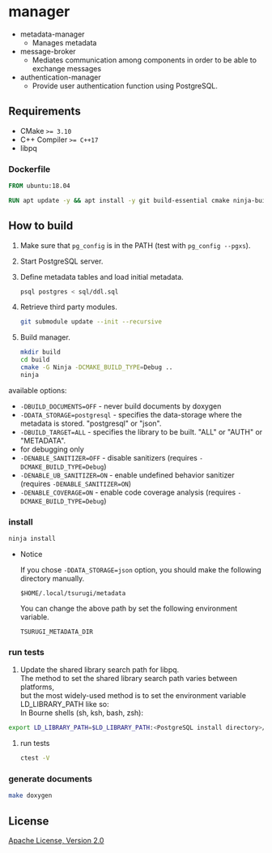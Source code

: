 # manager

* metadata-manager
  * Manages metadata
* message-broker
    * Mediates communication among components in order to be able to exchange messages
* authentication-manager
    * Provide user authentication function using PostgreSQL.

## Requirements

* CMake `>= 3.10`
* C++ Compiler `>= C++17`
* libpq

### Dockerfile

```dockerfile
FROM ubuntu:18.04

RUN apt update -y && apt install -y git build-essential cmake ninja-build doxygen libboost-system-dev
```

## How to build

1. Make sure that `pg_config` is in the PATH (test with `pg_config --pgxs`).

1. Start PostgreSQL server.

1. Define metadata tables and load initial metadata.

    ```sh
    psql postgres < sql/ddl.sql
    ```

1. Retrieve third party modules.

    ```sh
    git submodule update --init --recursive
    ```

1. Build manager.

    ```sh
    mkdir build
    cd build
    cmake -G Ninja -DCMAKE_BUILD_TYPE=Debug ..
    ninja
    ```

available options:
* `-DBUILD_DOCUMENTS=OFF` - never build documents by doxygen
* `-DDATA_STORAGE=postgresql` - specifies the data-storage where the metadata is stored. "postgresql" or "json".
* `-DBUILD_TARGET=ALL` - specifies the library to be built. "ALL" or "AUTH" or "METADATA".
* for debugging only
* `-DENABLE_SANITIZER=OFF` - disable sanitizers (requires `-DCMAKE_BUILD_TYPE=Debug`)
* `-DENABLE_UB_SANITIZER=ON` - enable undefined behavior sanitizer (requires `-DENABLE_SANITIZER=ON`)
* `-DENABLE_COVERAGE=ON` - enable code coverage analysis (requires `-DCMAKE_BUILD_TYPE=Debug`)

### install

```sh
ninja install
```

- Notice

  If you chose `-DDATA_STORAGE=json` option, you should make the following directory manually.

  `$HOME/.local/tsurugi/metadata`

  You can change the above path by set the following environment variable.

  `TSURUGI_METADATA_DIR`

### run tests

1. Update the shared library search path for libpq.  
    The method to set the shared library search path varies between platforms,  
    but the most widely-used method is to set the environment variable LD_LIBRARY_PATH like so:  
    In Bourne shells (sh, ksh, bash, zsh):  

 ```sh
 export LD_LIBRARY_PATH=$LD_LIBRARY_PATH:<PostgreSQL install directory>/lib
 ```

1. run tests

    ```sh
    ctest -V
    ```

### generate documents

```sh
make doxygen
```

## License

[Apache License, Version 2.0](http://www.apache.org/licenses/LICENSE-2.0)
